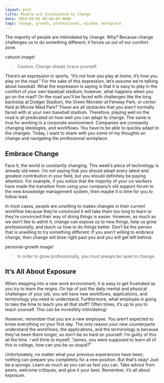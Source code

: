 ```yaml
---
layout: post
title: People are Intimidated by Change
date: 2014-09-01 04:04:03-0600
tags: change, growth, professional, wisdom, workplace
---
```


The majority of people are intimidated by change. Why? Because change challenges us to do something different; it forces us out of our comfort zone.

catuoin image!

> Caution: Change ahead, brace yourself.

There’s an expression in sports, “it’s not how you play at home, it’s how you play on the road.” For the sake of this expression, let’s assume we’re talking about baseball. What the expression is saying is that it is easy to play in the comfort of your own baseball stadium; however, what happens when you go on the road? On the road you’ll be faced with challenges like the long backstop at Dodger Stadium, the Green Monster at Fenway Park, or center field at Minute Maid Park? These are all obstacles that you aren’t normally faced with at your own baseball stadium. Therefore, playing well on the road is all predicated on how well you can adapt to change. The same is true for working in a corporate environment. Companies are constantly changing ideologies, and workflows. You have to be able to quickly adapt to the changes. Today, I want to share with you some of my thoughts on change and navigating the professional workplace.

## Embrace Change

Face it, the world is constantly changing. This week’s piece of technology is already old news. I’m not saying that you should adopt every latest and greatest contribution in your field, but you should definitely be paying attention. For example, if you notice that the majority of your co-workers have made the transition from using your company’s old support forum to the new knowledge management system, then maybe it is time for you to follow lead.

In most cases, people are unwilling to makes changes in their current workflow because they’re convinced it will take them too long to learn or they’re convinced their way of doing things is easier. However, as much as we don’t like to admit it, change can expose us to new things, help us grow professionally, and teach us how to do things better. Don’t be the person that is unwilling to try something different. If you aren’t willing to embrace change, then change will blow right past you and you will get left behind.

personal-growth image!

> In order to grow professionally, you must always be open to change.

## It’s All About Exposure

When stepping into a new work environment, it is easy to get frustrated as you try to learn the reigns. On top of just the daily mental and physical challenges of your job, you will have new workflows, applications, and terminology you need to understand. Furthermore, what employee is going to take the time to teach you all that stuff? Often times, it’s up to you to teach yourself. This can be incredibly intimidating!

However, remember that you are a new employee. You aren’t expected to know everything on your first day. The only reason your new counterparts understand the workflows, the applications, and the terminology is because they’ve been there longer, so don’t be so hard on yourself. I’m guilty of this all the time. I will think to myself, “James, you were supposed to learn all of this in college, how can you be so stupid?”

Unfortunately, no matter what your previous experiences have been, nothing can prepare you completely for a new position. But that’s okay! Just be a sponge. Learn as much as you can as fast you can. Take advice from peers, welcome critiques, and give it your best. Remember, it’s all about exposure.